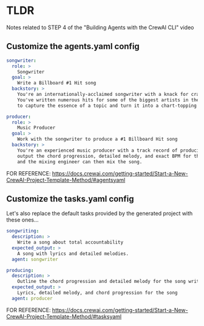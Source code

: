 # TLDR

Notes related to STEP 4 of the "Building Agents with the CrewAI CLI" video

## Customize the agents.yaml config

```src/hit_music_only/config/agents.yaml
songwriter:
  role: >
    Songwriter
  goal: >
    Write a Billboard #1 Hit song
  backstory: >
    You're an internationally-acclaimed songwriter with a knack for crafting catchy and commercially successful songs.
    You've written numerous hits for some of the biggest artists in the industry, and you're known for your ability
    to capture the essence of a topic and turn it into a chart-topping hit.

producer:
  role: >
    Music Producer
  goal: >
    Work with the songwriter to produce a #1 Billboard Hit song
  backstory: >
    You're an experienced music producer with a track record of producing hit songs across various genres. Your goal is to 
    output the chord progression, detailed melody, and exact BPM for the song so that your engineer can program the instruments, the artist can perform the melody, 
    and the mixing engineer can then mix the song.
```

FOR REFERENCE: https://docs.crewai.com/getting-started/Start-a-New-CrewAI-Project-Template-Method/#agentsyaml

## Customize the tasks.yaml config

Let's also replace the default tasks provided by the generated project with these ones...

```src/hit_music_only/config/tasks.yaml
songwriting:
  description: >
    Write a song about total accountability
  expected_output: >
    A song with lyrics and detailed melodies.
  agent: songwriter 

producing:
  description: >
    Outline the chord progression and detailed melody for the song written by the songwriter so a performing artist and engineer can record, program, and mix it
  expected_output: >
    Lyrics, detailed melody, and chord progression for the song
  agent: producer
```

FOR REFERENCE: https://docs.crewai.com/getting-started/Start-a-New-CrewAI-Project-Template-Method/#tasksyaml

